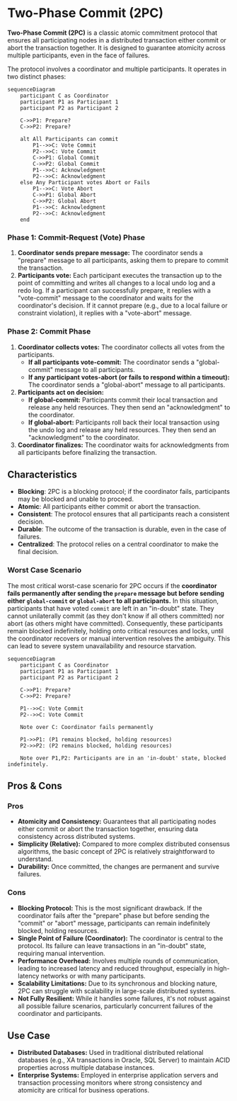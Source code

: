 # Two-Phase Commit (2PC)



**Two-Phase Commit (2PC)** is a classic atomic commitment protocol that ensures all participating nodes in a distributed transaction either commit or abort the transaction together. It is designed to guarantee atomicity across multiple participants, even in the face of failures.

The protocol involves a coordinator and multiple participants. It operates in two distinct phases:

```mermaid
sequenceDiagram
    participant C as Coordinator
    participant P1 as Participant 1
    participant P2 as Participant 2

    C->>P1: Prepare?
    C->>P2: Prepare?

    alt All Participants can commit
        P1-->>C: Vote Commit
        P2-->>C: Vote Commit
        C->>P1: Global Commit
        C->>P2: Global Commit
        P1-->>C: Acknowledgment
        P2-->>C: Acknowledgment
    else Any Participant votes Abort or Fails
        P1-->>C: Vote Abort
        C->>P1: Global Abort
        C->>P2: Global Abort
        P1-->>C: Acknowledgment
        P2-->>C: Acknowledgment
    end
```

### Phase 1: Commit-Request (Vote) Phase

1.  **Coordinator sends prepare message:** The coordinator sends a "prepare" message to all participants, asking them to prepare to commit the transaction.
2.  **Participants vote:** Each participant executes the transaction up to the point of committing and writes all changes to a local undo log and a redo log. If a participant can successfully prepare, it replies with a "vote-commit" message to the coordinator and waits for the coordinator's decision. If it cannot prepare (e.g., due to a local failure or constraint violation), it replies with a "vote-abort" message.

### Phase 2: Commit Phase

1.  **Coordinator collects votes:** The coordinator collects all votes from the participants.
    *   **If all participants vote-commit:** The coordinator sends a "global-commit" message to all participants.
    *   **If any participant votes-abort (or fails to respond within a timeout):** The coordinator sends a "global-abort" message to all participants.
2.  **Participants act on decision:**
    *   **If global-commit:** Participants commit their local transaction and release any held resources. They then send an "acknowledgment" to the coordinator.
    *   **If global-abort:** Participants roll back their local transaction using the undo log and release any held resources. They then send an "acknowledgment" to the coordinator.
3.  **Coordinator finalizes:** The coordinator waits for acknowledgments from all participants before finalizing the transaction.

## Characteristics

- **Blocking**: 2PC is a blocking protocol; if the coordinator fails, participants may be blocked and unable to proceed.
- **Atomic**: All participants either commit or abort the transaction.
- **Consistent**: The protocol ensures that all participants reach a consistent decision.
- **Durable**: The outcome of the transaction is durable, even in the case of failures.
- **Centralized**: The protocol relies on a central coordinator to make the final decision.

### Worst Case Scenario

The most critical worst-case scenario for 2PC occurs if the **coordinator fails permanently after sending the `prepare` message but before sending either `global-commit` or `global-abort` to all participants.** In this situation, participants that have voted `commit` are left in an "in-doubt" state. They cannot unilaterally commit (as they don't know if all others committed) nor abort (as others might have committed). Consequently, these participants remain blocked indefinitely, holding onto critical resources and locks, until the coordinator recovers or manual intervention resolves the ambiguity. This can lead to severe system unavailability and resource starvation.

```mermaid
sequenceDiagram
    participant C as Coordinator
    participant P1 as Participant 1
    participant P2 as Participant 2

    C->>P1: Prepare?
    C->>P2: Prepare?

    P1-->>C: Vote Commit
    P2-->>C: Vote Commit

    Note over C: Coordinator fails permanently

    P1->>P1: (P1 remains blocked, holding resources)
    P2->>P2: (P2 remains blocked, holding resources)

    Note over P1,P2: Participants are in an 'in-doubt' state, blocked indefinitely.
```


## Pros & Cons

### Pros
-   **Atomicity and Consistency:** Guarantees that all participating nodes either commit or abort the transaction together, ensuring data consistency across distributed systems.
-   **Simplicity (Relative):** Compared to more complex distributed consensus algorithms, the basic concept of 2PC is relatively straightforward to understand.
-   **Durability:** Once committed, the changes are permanent and survive failures.

### Cons
-   **Blocking Protocol:** This is the most significant drawback. If the coordinator fails after the "prepare" phase but before sending the "commit" or "abort" message, participants can remain indefinitely blocked, holding resources.
-   **Single Point of Failure (Coordinator):** The coordinator is central to the protocol. Its failure can leave transactions in an "in-doubt" state, requiring manual intervention.
-   **Performance Overhead:** Involves multiple rounds of communication, leading to increased latency and reduced throughput, especially in high-latency networks or with many participants.
-   **Scalability Limitations:** Due to its synchronous and blocking nature, 2PC can struggle with scalability in large-scale distributed systems.
-   **Not Fully Resilient:** While it handles some failures, it's not robust against all possible failure scenarios, particularly concurrent failures of the coordinator and participants.

## Use Case

-   **Distributed Databases:** Used in traditional distributed relational databases (e.g., XA transactions in Oracle, SQL Server) to maintain ACID properties across multiple database instances.
-   **Enterprise Systems:** Employed in enterprise application servers and transaction processing monitors where strong consistency and atomicity are critical for business operations.

